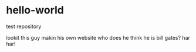 # hello-world
test repository

lookit this guy
makin his own website
who does he think he is bill gates? har har!

